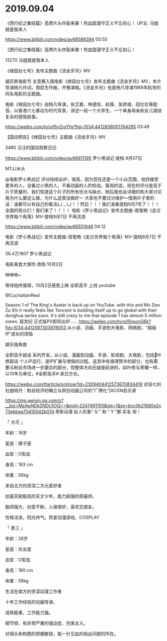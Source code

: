# 2019.09.04

 《西行纪之集结篇》高燃片头炸裂来袭！热血国漫守正义不忘初心！ UP主: 马姐就是我本人

https://www.bilibili.com/video/av66586394
00:50

《西行纪之集结篇》高燃片头炸裂来袭！热血国漫守正义不忘初心！

13270
马姐就是我本人
 
《继园台七号》发布主题曲《流金岁月》MV

威尼斯电影节 主竞赛入围电影《继园台七号》发布主题曲《流金岁月》MV，本片导演杨凡作词，周启生作曲，齐豫演唱。《流金岁月》也是杨凡导演1988年执导的同名电影的主题曲。

电影《继园台七号》由杨凡导演，张艾嘉、林德信、赵薇、吴彦祖、田壮壮等配音。以香港六七暴动为时代背景，讲述一段一个大学生、一个单身母亲和女儿错综复杂的感情故事。

https://weibo.com/tv/v/I5nZro1Yg?fid=1034:4412838001764285
03:49

【国动预告】《继园台七号》主题曲《流金岁月》MV

3480
汪汪的国动观察日记

https://www.bilibili.com/video/av66611195
罗小黑战记 提档 9月07日

MTJJ木头                                                        

@电影罗小黑战记 评分陆续出炉，很高，因为现在还是一个小众范围，他将接受更多的人，没看过小黑的人，不看动画的人的检验。客观的说，现在的评分是高于片子质量的，我们知道这个片子的所有优点与缺点，映后我也会详细的和大家讨论我为什么要这么做，为什么这里没做好～ 大家也不要过分维护～借用片子里的话：谁都可以有自己的看法(｡ì _ í｡)！！然后！！！我们准备提档9月7号了！！！全国的观众们！我们来了！！！！
电影《罗小黑战记》宣传主题曲-周笔畅《走过世界每个角落》MV-提档9月7日 不再流浪

https://www.bilibili.com/video/av66551946
04:12

电影《罗小黑战记》宣传主题曲-周笔畅《走过世界每个角落》MV-提档9月7日 不再流浪

36.4万1807
罗小黑战记
 



电影美食大冒险 改档 10月2日

咻咻咻~

等待始终值得，10月2日感恩上映
全职高手 上线 youtube

@CuchallainReal                            

Season 1 of The King's Avatar is back up on YouTube. with this and Mo Dao Zu Shi ir really feels like Tencent is building itself up to go global with their donghua series soon. it's still crazy to me that episode 1 has almost 5 million views.
宸灵纪 正式版PV即将出炉……
https://weibo.com/tv/v/I5hsonG6k?fid=1034:4412587303978053
从小说、动画、手游到大电影、网络剧，“超级IP”成长的烦恼

娱乐独角兽                                                        

 全职高手超话 系列开发，从小说、漫画到动画、手游、影视剧、大电影，包括叶修超话 个人IP运行，是IP扩展与增值的过程，这其中有值得赞许的部分，也有需要与粉丝市场进一步磨合的部分，但整体方向无疑是前进的，如叶修与荣耀一样，以10年为单位，#全职高手# 来日方长。

https://weibo.com/ttarticle/p/show?id=2309404412573670834419
 对话七创社曲晓丹：粉丝经济的确立与原创动画公司的“厂牌化”|ACGN启示录

https://mp.weixin.qq.com/s?__biz=MzAwNDk2NDc5OQ==&mid=2247491105&idx=1&sn=bcc0b21680e2c73ebbea70410042b07d
奇影动漫 拟人形象“ Q ” 和 “ Y ”都 实名 啦！

「 大可 」

年龄：18岁

星座：狮子座

血型：O型血

身高：183 cm

体重：56kg

来自北方的资深二次元爱好者

绘画天赋极高的天才少年，能力超强的原画师。

脑洞强大，创意不断。人缘很好，喜欢交朋友。

性格活泼，阳光帅气。热爱动漫游戏、COSPLAY

「 景三 」

年龄：28岁

星座：处女座

血型：O型血

身高：180 cm

体重：59kg

生活在南方的资深动漫工作者

十年工作经验的动画导演，

成熟稳重，工作能力强。

细节控、有非常严重的强迫症、完美主义。

对镜头和构图的把握敏锐，能一针见血的指出问题的所在。
 